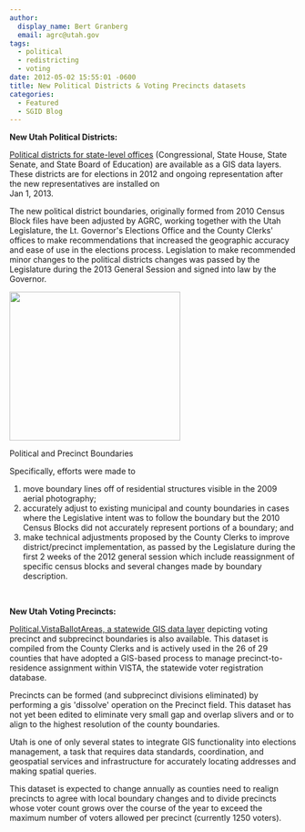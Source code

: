 ```yaml
---
author:
  display_name: Bert Granberg
  email: agrc@utah.gov
tags:
  - political
  - redistricting
  - voting
date: 2012-05-02 15:55:01 -0600
title: New Political Districts & Voting Precincts datasets
categories:
  - Featured
  - SGID Blog
---
```

<p><strong>New Utah Political Districts:</strong></p>
<p><a href="{{ "/data/political/2012-2021-house-senate-congressional-districts/" | prepend: site.baseurl }}">Political districts for state-level offices</a> (Congressional, State House, State Senate, and State Board of Education) are available as a GIS data layers. These districts are for elections in 2012 and ongoing representation after the new representatives are installed on<br />
Jan 1, 2013.</p>
<p>The new political district boundaries, originally formed from 2010 Census Block files have been adjusted by AGRC, working together with the Utah Legislature, the Lt. Governor's Elections Office and the County Clerks' offices to make recommendations that increased the geographic accuracy and ease of use in the elections process. Legislation to make recommended minor changes to the political districts changes was passed by the Legislature during the 2013 General Session and signed into law by the Governor.</p>
<div class="caption"><a href="{{ "/downloads/political12.png" | prepend: site.baseurl }}"><img class=" wp-image-8502 " title="Political and Precinct Boundaries sample" src="{{ "/images/political12-300x261.png" | prepend: site.baseurl }}" alt="" width="300" height="261" /></a><p class="caption-text">Political and Precinct Boundaries</p></div>
<p>Specifically, efforts were made to</p>
<ol>
<li>move boundary lines off of residential structures visible in the 2009 aerial photography;</li>
<li>accurately adjust to existing municipal and county boundaries in cases where the Legislative intent was to follow the boundary but the 2010 Census Blocks did not accurately represent portions of a boundary; and</li>
<li>make technical adjustments proposed by the County Clerks to improve district/precinct implementation, as passed by the Legislature during the first 2 weeks of the 2012 general session which include reassignment of specific census blocks and several changes made by boundary description.</li>
</ol>
<p>&nbsp;</p>
<p><strong>New Utah Voting Precincts:</strong></p>
<p><a href="{{ "/data/political/voter-precincts/" | prepend: site.baseurl }}">Political.VistaBallotAreas, a statewide GIS data layer</a> depicting voting precinct and subprecinct boundaries is also available. This dataset is compiled from the County Clerks and is actively used in the 26 of 29 counties that have adopted a GIS-based process to manage precinct-to-residence assignment within VISTA, the statewide voter registration database.</p>
<p>Precincts can be formed (and subprecinct divisions eliminated) by performing a gis 'dissolve' operation on the Precinct field. This dataset has not yet been edited to eliminate very small gap and overlap slivers and or to align to the highest resolution of the county boundaries.</p>
<p>Utah is one of only several states to integrate GIS functionality into elections management, a task that requires data standards, coordination, and geospatial services and infrastructure for accurately locating addresses and making spatial queries.</p>
<p>This dataset is expected to change annually as counties need to realign precincts to agree with local boundary changes and to divide precincts whose voter count grows over the course of the year to exceed the maximum number of voters allowed per precinct (currently 1250 voters).</p>
 